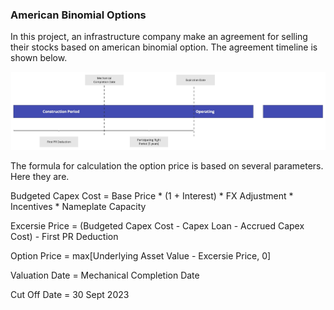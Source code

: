 ### American Binomial Options

In this project, an infrastructure company make an agreement for selling their stocks based on american binomial option.
The agreement timeline is shown below.


<div align="center">
  <a href="https://github.com/pycodesid/business-and-finances/american-binomial-options">
    <img src="images/picture1.jpg" alt="Logo">
  </a>
</div>




The formula for calculation the option price is based on several parameters. Here they are.

Budgeted Capex Cost = Base Price * (1 + Interest) * FX Adjustment * Incentives * Nameplate Capacity

Excersie Price = (Budgeted Capex Cost - Capex Loan - Accrued Capex Cost) - First PR Deduction

Option Price = max[Underlying Asset Value - Excersie Price, 0]

Valuation Date = Mechanical Completion Date

Cut Off Date  = 30 Sept 2023

